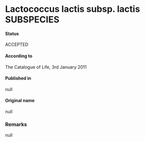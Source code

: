 Lactococcus lactis subsp. lactis SUBSPECIES
=======

#### Status
ACCEPTED

#### According to
The Catalogue of Life, 3rd January 2011

#### Published in
null

#### Original name
null

### Remarks
null